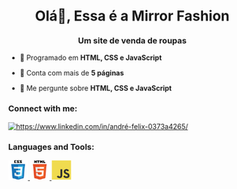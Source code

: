 <h1 align="center">Olá👋, Essa é a  Mirror Fashion</h1>
<h3 align="center">Um site de venda de roupas</h3>

- 🔭 Programado em **HTML, CSS e JavaScript**

- 🤝 Conta com mais de **5 páginas**

- 💬 Me pergunte sobre **HTML, CSS e JavaScript**

<h3 align="left">Connect with me:</h3>
<p align="left">
<a href="https://linkedin.com/in/https://www.linkedin.com/in/andré-felix-0373a4265/" target="blank"><img align="center" src="https://raw.githubusercontent.com/rahuldkjain/github-profile-readme-generator/master/src/images/icons/Social/linked-in-alt.svg" alt="https://www.linkedin.com/in/andré-felix-0373a4265/" height="30" width="40" /></a>
</p>

<h3 align="left">Languages and Tools:</h3>
<p align="left"> <a href="https://www.w3schools.com/css/" target="_blank" rel="noreferrer"> <img src="https://raw.githubusercontent.com/devicons/devicon/master/icons/css3/css3-original-wordmark.svg" alt="css3" width="40" height="40"/> </a> <a href="https://www.w3.org/html/" target="_blank" rel="noreferrer"> <img src="https://raw.githubusercontent.com/devicons/devicon/master/icons/html5/html5-original-wordmark.svg" alt="html5" width="40" height="40"/> </a> <a href="https://developer.mozilla.org/en-US/docs/Web/JavaScript" target="_blank" rel="noreferrer"> <img src="https://raw.githubusercontent.com/devicons/devicon/master/icons/javascript/javascript-original.svg" alt="javascript" width="40" height="40"/> </a> </p>
